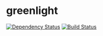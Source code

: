 # greenlight

[![Dependency Status](https://deps.rs/repo/github/leftoveratoms/greenlight/status.svg)](https://deps.rs/repo/github/leftoveratoms/greenlight)
[![Build Status](https://github.com/leftoveratoms/greenlight/workflows/CI/badge.svg)](https://github.com/leftoveratoms/greenlight/actions?workflow=CI)
